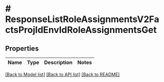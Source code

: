 # # ResponseListRoleAssignmentsV2FactsProjIdEnvIdRoleAssignmentsGet

## Properties

Name | Type | Description | Notes
------------ | ------------- | ------------- | -------------

[[Back to Model list]](../../README.md#models) [[Back to API list]](../../README.md#endpoints) [[Back to README]](../../README.md)

